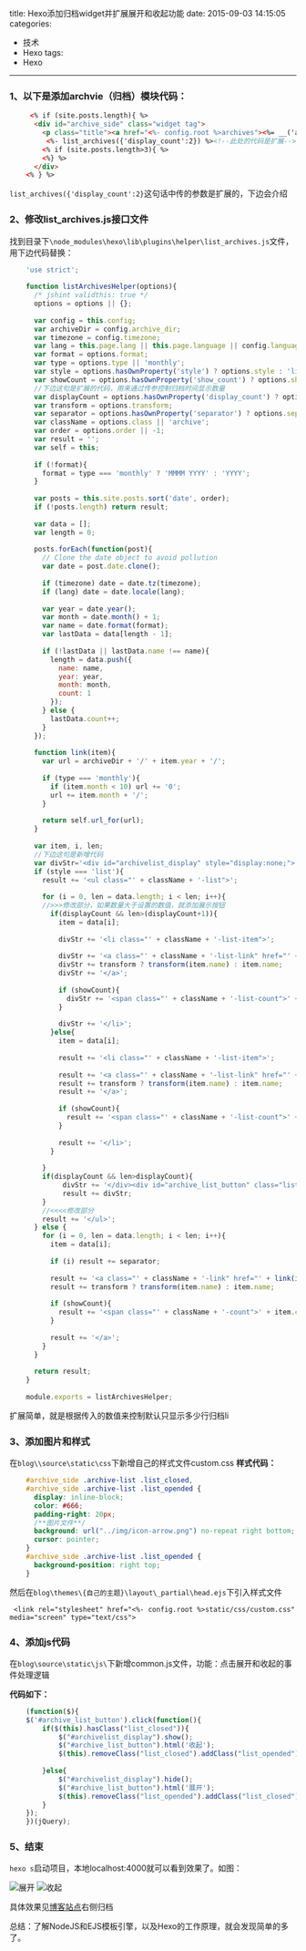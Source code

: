 title: Hexo添加归档widget并扩展展开和收起功能
date: 2015-09-03 14:15:05
categories:
- 技术
- Hexo
tags:
- Hexo

---

### 1、以下是添加archvie（归档）模块代码：
   
```html
     <% if (site.posts.length){ %>
      <div id="archive_side" class="widget tag">
        <p class="title"><a href="<%- config.root %>archives"><%= __('archive_a') %></a></p>
       	 <%- list_archives({'display_count':2}) %><!--此处的代码是扩展-->
        <% if (site.posts.length>3){ %>
        <%} %>
      </div>
    <% } %>
```
`list_archives({'display_count':2}`这句话中传的参数是扩展的，下边会介绍

<!--more-->

### 2、修改list_archives.js接口文件

找到目录下`\node_modules\hexo\lib\plugins\helper\list_archives.js`文件，用下边代码替换：

```JavaScript
    'use strict';
    
    function listArchivesHelper(options){
      /* jshint validthis: true */
      options = options || {};
    
      var config = this.config;
      var archiveDir = config.archive_dir;
      var timezone = config.timezone;
      var lang = this.page.lang || this.page.language || config.language;
      var format = options.format;
      var type = options.type || 'monthly';
      var style = options.hasOwnProperty('style') ? options.style : 'list';
      var showCount = options.hasOwnProperty('show_count') ? options.show_count : true;
      //下边这句是扩展的代码，用来通过传参控制归档时间显示数量
      var displayCount = options.hasOwnProperty('display_count') ? options.display_count : null;
      var transform = options.transform;
      var separator = options.hasOwnProperty('separator') ? options.separator : ', ';
      var className = options.class || 'archive';
      var order = options.order || -1;
      var result = '';
      var self = this;
    
      if (!format){
        format = type === 'monthly' ? 'MMMM YYYY' : 'YYYY';
      }
    
      var posts = this.site.posts.sort('date', order);
      if (!posts.length) return result;
    
      var data = [];
      var length = 0;
    
      posts.forEach(function(post){
        // Clone the date object to avoid pollution
        var date = post.date.clone();
    
        if (timezone) date = date.tz(timezone);
        if (lang) date = date.locale(lang);
    
        var year = date.year();
        var month = date.month() + 1;
        var name = date.format(format);
        var lastData = data[length - 1];
    
        if (!lastData || lastData.name !== name){
          length = data.push({
            name: name,
            year: year,
            month: month,
            count: 1
          });
        } else {
          lastData.count++;
        }
      });
    
      function link(item){
        var url = archiveDir + '/' + item.year + '/';
    
        if (type === 'monthly'){
          if (item.month < 10) url += '0';
          url += item.month + '/';
        }
    
        return self.url_for(url);
      }
    
      var item, i, len;
      //下边这句是新增代码
      var divStr='<div id="archivelist_display" style="display:none;">';
      if (style === 'list'){
        result += '<ul class="' + className + '-list">';
    
        for (i = 0, len = data.length; i < len; i++){
        //>>>修改部分，如果数量大于设置的数值，就添加展示按钮
          if(displayCount && len>(displayCount+1)){
            item = data[i];
    
            divStr += '<li class="' + className + '-list-item">';
    
            divStr += '<a class="' + className + '-list-link" href="' + link(item) + '">';
            divStr += transform ? transform(item.name) : item.name;
            divStr += '</a>';
    
            if (showCount){
              divStr += '<span class="' + className + '-list-count">' + item.count + '</span>';
            }
    
            divStr += '</li>';
          }else{
            item = data[i];
    
            result += '<li class="' + className + '-list-item">';
    
            result += '<a class="' + className + '-list-link" href="' + link(item) + '">';
            result += transform ? transform(item.name) : item.name;
            result += '</a>';
    
            if (showCount){
              result += '<span class="' + className + '-list-count">' + item.count + '</span>';
            }
    
            result += '</li>';
          }
          
        }
        if(displayCount && len>displayCount){
             divStr += '</div><div id="archive_list_button" class="list_closed">展开</div>';
             result += divStr;
        }
        //<<<<修改部分
        result += '</ul>';
      } else {
        for (i = 0, len = data.length; i < len; i++){
          item = data[i];
    
          if (i) result += separator;
    
          result += '<a class="' + className + '-link" href="' + link(item) + '">';
          result += transform ? transform(item.name) : item.name;
    
          if (showCount){
            result += '<span class="' + className + '-count">' + item.count + '</span>';
          }
    
          result += '</a>';
        }
      }
    
      return result;
    }
    
    module.exports = listArchivesHelper;
```
扩展简单，就是根据传入的数值来控制默认只显示多少行归档li

### 3、添加图片和样式
在`blog\\source\static\css`下新增自己的样式文件custom.css
**样式代码：**
```css
    #archive_side .archive-list .list_closed,
    #archive_side .archive-list .list_opended {
      display: inline-block;
      color: #666;
      padding-right: 20px;
      /**图片文件**/
      background: url("../img/icon-arrow.png") no-repeat right bottom;
      cursor: pointer;
    }
    #archive_side .archive-list .list_opended {
      background-position: right top;
    }

```
然后在`blog\themes\{自己的主题}\layout\_partial\head.ejs`下引入样式文件

     <link rel="stylesheet" href="<%- config.root %>static/css/custom.css" media="screen" type="text/css">

### 4、添加js代码

 在`blog\source\static\js\`下新增common.js文件，功能：点击展开和收起的事件处理逻辑
 
**代码如下：**
```javascript
    (function($){
	$('#archive_list_button').click(function(){
		if($(this).hasClass("list_closed")){
			$("#archivelist_display").show();
			$("#archive_list_button").html('收起');
			$(this).removeClass("list_closed").addClass("list_opended");
			
		}else{
			$("#archivelist_display").hide();
			$("#archive_list_button").html('展开');
			$(this).removeClass("list_opended").addClass("list_closed");
		}
	});
    })(jQuery);

```
    
    
### 5、结束

`hexo s`启动项目，本地localhost:4000就可以看到效果了。如图：

![展开][1]
![收起][2]

具体效果见[博客站点][3]右侧归档


  [1]: /static/img/hexo-archive-setting01.png
  [2]: /static/img/hexo-archive-setting02.png
  [3]: http://giscafer.com
  
  
总结：了解NodeJS和EJS模板引擎，以及Hexo的工作原理，就会发现简单的多了。